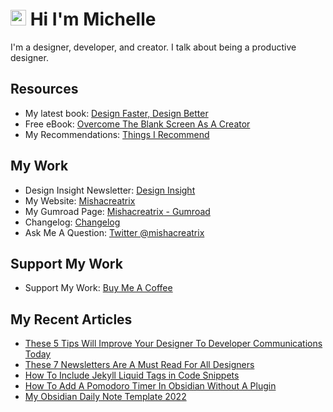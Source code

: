 # <img src="https://media.giphy.com/media/hvRJCLFzcasrR4ia7z/giphy.gif" width="25px"> Hi I'm Michelle


I'm a designer, developer, and creator. I talk about being a productive designer.


## Resources
- My latest book: [Design Faster, Design Better](https://designfaster.netlify.app/)
- Free eBook: [Overcome The Blank Screen As A Creator](https://gum.co/blank-screen)
- My Recommendations: [Things I Recommend](https://www.mishacreatrix.com/recommendations)

## My Work
- Design Insight Newsletter: [Design Insight](https://designinsight.substack.com/)
- My Website: [Mishacreatrix](https://mishacreatrix.com/)
- My Gumroad Page: [Mishacreatrix - Gumroad](https://gumroad.com/mishacreatrix)
- Changelog: [Changelog](https://mishacreatrix-changelog.netlify.app/)
- Ask Me A Question: [Twitter @mishacreatrix](https://twitter.com/MishaCreatrix)

## Support My Work
- Support My Work: [Buy Me A Coffee](https://www.buymeacoffee.com/mishacreatrix)


## My Recent Articles

  * [These 5 Tips Will Improve Your Designer To Developer Communications Today](https://mishacreatrix.com/designer-developer-communications)
  * [These 7 Newsletters Are A Must Read For All Designers](https://mishacreatrix.com/newsletters-for-designers-2022)
  * [How To Include Jekyll Liquid Tags in Code Snippets](https://mishacreatrix.com/jekyll-liquid-tags-code-snippet)
  * [How To Add A Pomodoro Timer In Obsidian Without A Plugin](https://mishacreatrix.com/obsidian-pomodoro-timer)
  * [My Obsidian Daily Note Template 2022](https://mishacreatrix.com/obsidian-daily-note-2022)
